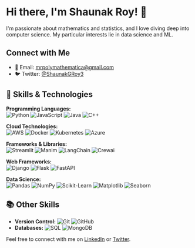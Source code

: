# Hi there, I'm Shaunak Roy! 👋

I'm passionate about mathematics and statistics, and I love diving deep into computer science. My particular interests lie in data science and ML.

## Connect with Me

- 📧 Email: [mrpolymathematica@gmail.com](mailto:mrpolymathematica@gmail.com)
- 🐦 Twitter: [@ShaunakGRoy3](https://x.com/ShaunakGRoy3?t=LgFTFLS4Y2bMGBGtCDirFA&s=09) 

## 🌟 Skills & Technologies

**Programming Languages:**  
![Python](https://img.shields.io/badge/-Python-3776AB?style=flat&logo=python&logoColor=white) 
![JavaScript](https://img.shields.io/badge/-JavaScript-F7DF1E?style=flat&logo=javascript&logoColor=black) 
![Java](https://img.shields.io/badge/-Java-007396?style=flat&logo=java&logoColor=white) 
![C++](https://img.shields.io/badge/-C++-00599C?style=flat&logo=c%2B%2B&logoColor=white)

**Cloud Technologies:**  
![AWS](https://img.shields.io/badge/-AWS-232F3E?style=flat&logo=amazonaws&logoColor=white) 
![Docker](https://img.shields.io/badge/-Docker-2496ED?style=flat&logo=docker&logoColor=white) 
![Kubernetes](https://img.shields.io/badge/-Kubernetes-326CE5?style=flat&logo=kubernetes&logoColor=white) 
![Azure](https://img.shields.io/badge/-Azure-0078D4?style=flat&logo=microsoftazure&logoColor=white)

**Frameworks & Libraries:**  
![Streamlit](https://img.shields.io/badge/-Streamlit-FF4B4B?style=flat&logo=streamlit&logoColor=white) 
![Manim](https://img.shields.io/badge/-Manim-008C8C?style=flat&logo=manim&logoColor=white) 
![LangChain](https://img.shields.io/badge/-LangChain-009688?style=flat&logo=langchain&logoColor=white) 
![Crewai](https://img.shields.io/badge/-CrewAI-FF6F00?style=flat&logo=crewai&logoColor=white)

**Web Frameworks:**  
![Django](https://img.shields.io/badge/-Django-092D54?style=flat&logo=django&logoColor=white) 
![Flask](https://img.shields.io/badge/-Flask-000000?style=flat&logo=flask&logoColor=white) 
![FastAPI](https://img.shields.io/badge/-FastAPI-009688?style=flat&logo=fastapi&logoColor=white)

**Data Science:**  
![Pandas](https://img.shields.io/badge/-Pandas-150458?style=flat&logo=pandas&logoColor=white) 
![NumPy](https://img.shields.io/badge/-NumPy-013243?style=flat&logo=numpy&logoColor=white) 
![Scikit-Learn](https://img.shields.io/badge/-Scikit--Learn-F7931E?style=flat&logo=scikit-learn&logoColor=white) 
![Matplotlib](https://img.shields.io/badge/-Matplotlib-003B57?style=flat&logo=matplotlib&logoColor=white) 
![Seaborn](https://img.shields.io/badge/-Seaborn-FF6F61?style=flat&logo=seaborn&logoColor=white)

## 📚 Other Skills

- **Version Control:** ![Git](https://img.shields.io/badge/-Git-F05032?style=flat&logo=git&logoColor=white) ![GitHub](https://img.shields.io/badge/-GitHub-181717?style=flat&logo=github&logoColor=white)
- **Databases:** ![SQL](https://img.shields.io/badge/-SQL-003B57?style=flat&logo=postgresql&logoColor=white) ![MongoDB](https://img.shields.io/badge/-MongoDB-47A248?style=flat&logo=mongodb&logoColor=white)

Feel free to connect with me on [LinkedIn](https://linkedin.com/in/yourprofile) or [Twitter](https://twitter.com/yourprofile). 